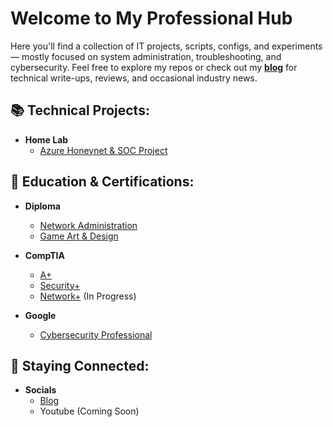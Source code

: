 <h1>Welcome to My Professional Hub</h1>
Here you'll find a collection of IT projects, scripts, configs, and experiments — mostly focused on system administration, troubleshooting, and cybersecurity.
Feel free to explore my repos or check out my <b><a href="https://fedsglow.com">blog</a></b> for technical write-ups, reviews, and occasional industry news.

<h2>📚 Technical Projects:</h2>

- <b>Home Lab</b>
  - [Azure Honeynet & SOC Project](https://github.com/p3tsh0p/azure-honeynet)
  
<h2>📄 Education & Certifications:</h2>

- <b>Diploma</b>
  - [Network Administration](https://myaolcc.com/programs/alberta/technology/network-administrator/)
  - [Game Art & Design](https://lasallecollegevancouver.lcieducation.com/en/programs-and-courses/diploma-game-design#list-of-courses)

- <b>CompTIA</b>
  - [A+](https://www.comptia.org/certifications/a)
  - [Security+](https://www.comptia.org/certifications/security)
  - [Network+](https://www.comptia.org/certifications/network) (In Progress)

- <b>Google</b>
  - [Cybersecurity Professional](https://grow.google/certificates/cybersecurity) 

<h2> 🤳 Staying Connected:</h2>

  - <b>Socials</b>
    - [Blog](https://fedsglow.com)
    - Youtube (Coming Soon)
